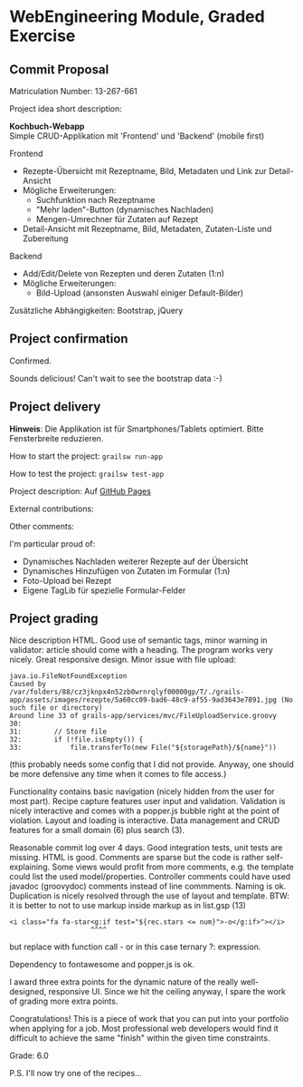 # WebEngineering Module, Graded Exercise

## Commit Proposal

Matriculation Number: 13-267-661

Project idea short description:

**Kochbuch-Webapp**  
Simple CRUD-Applikation mit 'Frontend' und 'Backend' (mobile first)  

Frontend
* Rezepte-Übersicht mit Rezeptname, Bild, Metadaten und Link zur Detail-Ansicht
* Mögliche Erweiterungen:
  * Suchfunktion nach Rezeptname
  * "Mehr laden"-Button (dynamisches Nachladen)
  * Mengen-Umrechner für Zutaten auf Rezept
* Detail-Ansicht mit Rezeptname, Bild, Metadaten, Zutaten-Liste und Zubereitung

Backend
* Add/Edit/Delete von Rezepten und deren Zutaten (1:n)
* Mögliche Erweiterungen:
  * Bild-Upload (ansonsten Auswahl einiger Default-Bilder)
  
Zusätzliche Abhängigkeiten: Bootstrap, jQuery

## Project confirmation

Confirmed.

Sounds delicious! Can't wait to see the bootstrap data :-)

## Project delivery

**Hinweis**: Die Applikation ist für Smartphones/Tablets optimiert. Bitte Fensterbreite reduzieren.

How to start the project: `grailsw run-app`

How to test the project: `grailsw test-app`

Project description: Auf [GitHub Pages](https://webengineering-fhnw.github.io/hs17-bewertete-uebung-neoplay/)

External contributions:

Other comments: 

I'm particular proud of:
* Dynamisches Nachladen weiterer Rezepte auf der Übersicht
* Dynamisches Hinzufügen von Zutaten im Formular (1:n)
* Foto-Upload bei Rezept
* Eigene TagLib für spezielle Formular-Felder

## Project grading 

Nice description HTML. Good use of semantic tags, minor warning in validator: article should come with a heading.
The program works very nicely. Great responsive design. Minor issue with file upload:
```
java.io.FileNotFoundException
Caused by
/var/folders/88/cz3jknpx4n52zb0wrnrqlyf00000gp/T/./grails-app/assets/images/rezepte/5a60cc09-bad6-48c9-af55-9ad3643e7891.jpg (No such file or directory)
Around line 33 of grails-app/services/mvc/FileUploadService.groovy
30:
31:        // Store file
32:        if (!file.isEmpty()) {
33:            file.transferTo(new File("${storagePath}/${name}"))
```
(this probably needs some config that I did not provide. Anyway, one should be more
defensive any time when it comes to file access.)

Functionality contains basic navigation (nicely hidden from the user for most part).
Recipe capture features user input and validation.
Validation is nicely interactive and comes with a popper.js bubble right at the point of violation.
Layout and loading is interactive.
Data management and CRUD features for a small domain (6) plus search (3).

Reasonable commit log over 4 days.
Good integration tests, unit tests are missing.
HTML is good.
Comments are sparse but the code is rather self-explaining.
Some views would profit from more comments, e.g. the template could list the used model/properties.
Controller comments could have used javadoc (groovydoc) comments instead of line commments.
Naming is ok.
Duplication is nicely resolved through the use of layout and template.
BTW: it is better to not to use markup inside markup as in list.gsp (13)
```
<i class="fa fa-star<g:if test="${rec.stars <= num}">-o</g:if>"></i>
                    ^^^^ 
```
but replace with function call - or in this case ternary ?: expression.

Dependency to fontawesome and popper.js is ok.

I award three extra points for the dynamic nature of the really well-designed, responsive UI.
Since we hit the ceiling anyway, I spare the work of grading more extra points.

Congratulations!
This is a piece of work that you can put into your portfolio when applying for a job.
Most professional web developers would find it difficult to achieve the same
"finish" within the given time constraints.

Grade: 6.0

P.S. I'll now try one of the recipes...